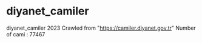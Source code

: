 # diyanet_camiler
diyanet_camiler 2023
Crawled from "https://camiler.diyanet.gov.tr" 
Number of cami : 77467
